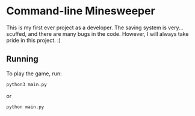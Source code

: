 
# Command-line Minesweeper

This is my first ever project as a developer. The saving system is very... scuffed, and there are many bugs in the code. However, I will always take pride in this project. :)

## Running

To play the game, run:

```python
python3 main.py
```

or

```python
python main.py
```
